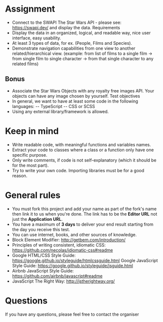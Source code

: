 # Assignment

- Connect to the SWAPI The Star Wars API - please see: https://swapi.dev/ and display the data.
  Requirements
- Display the data in an organized, logical, and readable way, nice user interface, easy usability.
- At least 3 types of data, for ex. (People, Films and Species).
- Demonstrate navigation capabilities from one view to another related/hierarchical view. (example: from list of films to a single film -> from single film to single character -> from that single character to any related films)

## Bonus

- Associate the Star Wars Objects with any royalty free images API. Your objects can have any image chosen by yourself.
  Test objectives
- In general, we want to have at least some code in the following languages:
  -- TypeScript
  -- CSS or SCSS
- Using any external library/framework is allowed.

# Keep in mind

- Write readable code, with meaningful functions and variables names.
- Extract your code to classes where a class or a function only have one specific purpose.
- Only write comments, if code is not self-explanatory (which it should be for the most part).
- Try to write your own code. Importing libraries must be for a good reason.

# General rules

- You must fork this project and add your name as part of the fork's name then link it to us when you're done. The link has to be the **Editor URL** not just the **Application URL**.
- You have a maximum of **3 days** to deliver your end result starting from the day you receive this test.
- You can use internet, books, and other sources of knowledge.
- Block Element Modifier: http://getbem.com/introduction/
- Principles of writing consistent, idiomatic CSS: https://github.com/necolas/idiomatic-css#readme
- Google HTML/CSS Style Guide: https://google.github.io/styleguide/htmlcssguide.html Google JavaScript Style Guide: https://google.github.io/styleguide/jsguide.html
- Airbnb JavaScript Style Guide: https://github.com/airbnb/javascript#readme
- JavaScript The Right Way: http://jstherightway.org/

# Questions

If you have any questions, please feel free to contact the organiser
